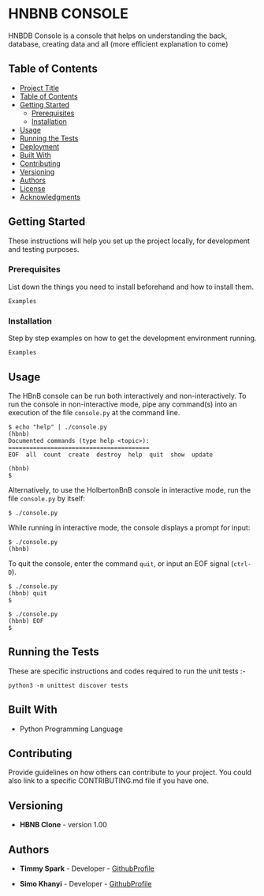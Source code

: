 # HNBNB CONSOLE

HNBDB Console is a console that helps on understanding the back, database, creating data and all (more efficient explanation to come)

## Table of Contents

- [Project Title](#hnbnb-console)
- [Table of Contents](#table-of-contents)
- [Getting Started](#getting-started)
  - [Prerequisites](#prerequisites)
  - [Installation](#installation)
- [Usage](#usage)
- [Running the Tests](#running-the-tests)
- [Deployment](#deployment)
- [Built With](#built-with)
- [Contributing](#contributing)
- [Versioning](#versioning)
- [Authors](#authors)
- [License](#license)
- [Acknowledgments](#acknowledgments)

## Getting Started

These instructions will help you set up the project locally, for development and testing purposes.

### Prerequisites

List down the things you need to install beforehand and how to install them.

```
Examples
```

### Installation

Step by step examples on how to get the development environment running.

```
Examples
```

## Usage
The HBnB console can be run both interactively and non-interactively. 
To run the console in non-interactive mode, pipe any command(s) into an execution 
of the file `console.py` at the command line.

```
$ echo "help" | ./console.py
(hbnb) 
Documented commands (type help <topic>):
========================================
EOF  all  count  create  destroy  help  quit  show  update

(hbnb) 
$
```

Alternatively, to use the HolbertonBnB console in interactive mode, run the 
file `console.py` by itself:

```
$ ./console.py
```

While running in interactive mode, the console displays a prompt for input:

```
$ ./console.py
(hbnb) 
```

To quit the console, enter the command `quit`, or input an EOF signal 
(`ctrl-D`).

```
$ ./console.py
(hbnb) quit
$
```

```
$ ./console.py
(hbnb) EOF
$
```

## Running the Tests

These are specific instructions and codes required to run the unit tests :-

```
python3 -m unittest discover tests
```


## Built With

- Python Programming Language

## Contributing

Provide guidelines on how others can contribute to your project. You could also link to a specific CONTRIBUTING.md file if you have one.

## Versioning

- **HBNB Clone** - version 1.00

## Authors

- **Timmy Spark** - Developer - [GithubProfile](https://github.com/timmySpark)

- **Simo Khanyi** - Developer - [GithubProfile](https://github.com/simokhanyi)

